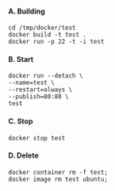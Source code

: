 #### A. Building
```
cd /tmp/docker/test
docker build -t test .
docker run -p 22 -t -i test
```




#### B. Start
```
docker run --detach \
--name=test \
--restart=always \
--publish=80:80 \
test
```


#### C. Stop
```
docker stop test
```


#### D. Delete
```
docker container rm -f test;
docker image rm test ubuntu;
```
